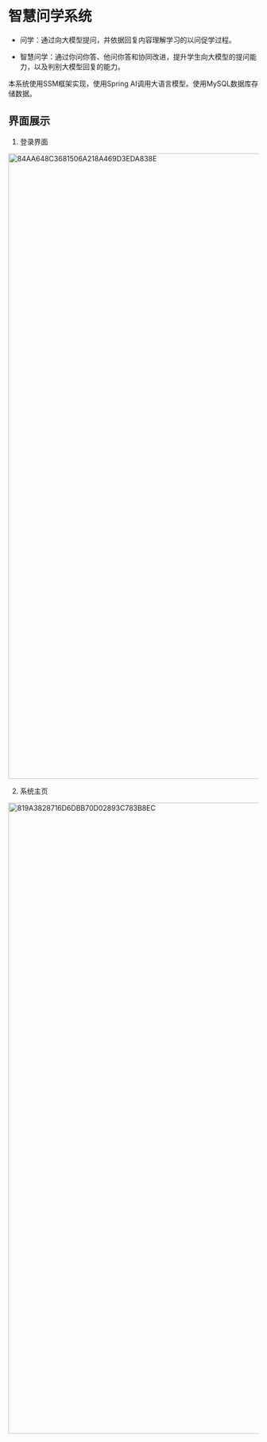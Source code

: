 # 智慧问学系统

* 问学：通过向大模型提问，并依据回复内容理解学习的以问促学过程。

* 智慧问学：通过你问你答、他问你答和协同改进，提升学生向大模型的提问能力，以及判别大模型回复的能力。

本系统使用SSM框架实现，使用Spring AI调用大语言模型。使用MySQL数据库存储数据。

## 界面展示

1. 登录界面

<img width="1981" height="1259" alt="84AA648C3681506A218A469D3EDA838E" src="https://github.com/user-attachments/assets/6270b30d-4ad1-4ab8-b367-bd2bbc422b5f" />


2. 系统主页

<img width="1950" height="1270" alt="819A3828716D6DBB70D02893C783B8EC" src="https://github.com/user-attachments/assets/aa7befcd-eac0-4d54-b3fc-b67678c0157d" />
